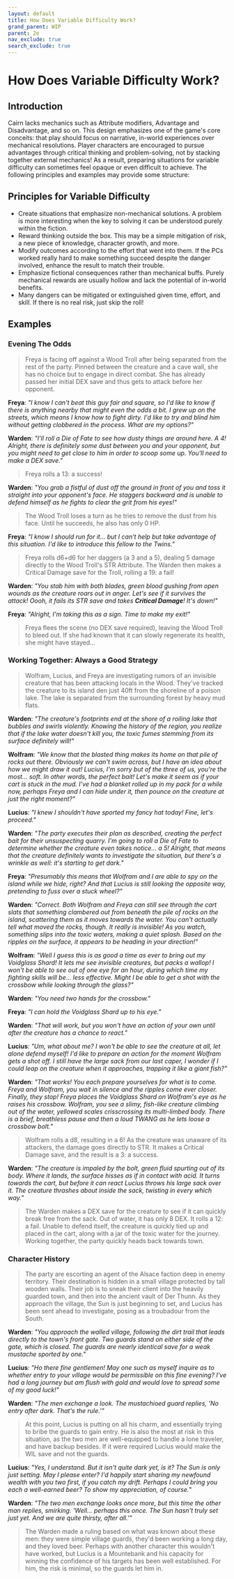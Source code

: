 ```yaml
---
layout: default
title: How Does Variable Difficulty Work?
grand_parent: WIP
parent: 2e
nav_exclude: true
search_exclude: true
---
```

# How Does Variable Difficulty Work?

## Introduction

Cairn lacks mechanics such as Attribute modifiers, Advantage and Disadvantage, and so on. This design emphasizes one of the game's core conceits: that play should focus on narrative, in-world experiences over mechanical resolutions. Player characters are encouraged to pursue advantages through critical thinking and problem-solving, not by stacking together external mechanics! As a result, preparing situations for variable difficulty can sometimes feel opaque or even difficult to achieve. The following principles and examples may provide some structure:

## Principles for Variable Difficulty 

- Create situations that emphasize non-mechanical solutions. A problem is more interesting when the key to solving it can be understood purely within the fiction. 
- Reward thinking outside the box. This may be a simple mitigation of risk, a new piece of knowledge, character growth, and more.
- Modify outcomes according to the effort that went into them. If the PCs worked really hard to make something succeed despite the danger involved, enhance the result to match their trouble.
- Emphasize fictional consequences rather than mechanical buffs. Purely mechanical rewards are usually hollow and lack the potential of in-world benefits.
- Many dangers can be mitigated or extinguished given time, effort, and skill. If there is no real risk, just skip the roll!

## Examples

### Evening The Odds

> Freya is facing off against a Wood Troll after being separated from the rest of the party. Pinned between the creature and a cave wall, she has no choice but to engage in direct combat. She has already passed her initial DEX save and thus gets to attack before her opponent.

**Freya**: _"I know I can't beat this guy fair and square, so I'd like to know if there is anything nearby that might even the odds a bit. I grew up on the streets, which means I know how to fight dirty. I'd like to try and blind him without getting clobbered in the process. What are my options?"_

**Warden**: _"I'll roll a Die of Fate to see how dusty things are around here. A 4! Alright, there is definitely some dust between you and your opponent, but you might need to get close to him in order to scoop some up. You'll need to make a DEX save."_ 

> Freya rolls a 13: a success!

**Warden**: _"You grab a fistful of dust off the ground in front of you and toss it straight into your opponent's face. He staggers backward and is unable to defend himself as he fights to clear the grit from his eyes!"_

> The Wood Troll loses a turn as he tries to remove the dust from his face. Until he succeeds, he also has only 0 HP.

**Freya**: _"I know I should run for it... but I can't help but take advantage of this situation. I'd like to introduce this fellow to the Twins."_

> Freya rolls d6+d6 for her daggers (a 3 and a 5), dealing 5 damage directly to the Wood Troll's STR Attribute. The Warden then makes a Critical Damage save for the Troll, rolling a 19: a fail!

**Warden**: _"You stab him with both blades, green blood gushing from open wounds as the creature roars out in anger. Let's see if it survives the attack! Oooh, it fails its STR save and takes **Critical Damage**! It's down!"_

**Freya**: _"Alright, I'm taking this as a sign. Time to make my exit!"_

> Freya flees the scene (no DEX save required), leaving the Wood Troll to bleed out. If she had known that it can slowly regenerate its health, she might have stayed...

### Working Together: Always a Good Strategy

> Wolfram, Lucius, and Freya are investigating rumors of an invisible creature that has been attacking locals in the Wood. They've tracked the creature to its island den just 40ft from the shoreline of a poison lake. The lake is separated from the surrounding forest by heavy mud flats.

**Warden**: _"The creature's footprints end at the shore of a roiling lake that bubbles and swirls violently. Knowing the history of the region, you realize that if the lake water doesn't kill you, the toxic fumes stemming from its surface definitely will!"_

**Wolfram**: _"We know that the blasted thing makes its home on that pile of rocks out there. Obviously we can't swim across, but I have an idea about how we might draw it out! Lucius, I'm sorry but of the three of us, you're the most... soft. In other words, the perfect bait! Let's make it seem as if your cart is stuck in the mud. I've had a blanket rolled up in my pack for a while now, perhaps Freya and I can hide under it, then pounce on the creature at just the right moment?"_

**Lucius**: _"I knew I shouldn't have sported my fancy hat today! Fine, let's proceed."_

**Warden**: _"The party executes their plan as described, creating the perfect bait for their unsuspecting quarry. I'm going to roll a Die of Fate to determine whether the creature even takes notice... a 5! Alright, that means that the creature definitely wants to investigate the situation, but there's a wrinkle as well: it's starting to get dark."_

**Freya**: _"Presumably this means that Wolfram and I are able to spy on the island while we hide, right? And that Lucius is still looking the opposite way, pretending to fuss over a stuck wheel?"_

**Warden**: _"Correct. Both Wolfram and Freya can still see through the cart slats that something clambered out from beneath the pile of rocks on the island, scattering them as it moves towards the water. You can't actually tell what moved the rocks, though. It really is invisible! As you watch, something slips into the toxic waters, making a quiet splash. Based on the ripples on the surface, it appears to be heading in your direction!"_

**Wolfram**: _"Well I guess this is as good a time as ever to bring out my Voidglass Shard! It lets me see invisible creatures, but packs a wallop! I won't be able to see out of one eye for an hour, during which time my fighting skills will be... less effective. Might I be able to get a shot with the crossbow while looking through the glass?"_

**Warden**: _"You need two hands for the crossbow."_

**Freya**: _"I can hold the Voidglass Shard up to his eye."_

**Warden**: _"That will work, but you won't have an action of your own until after the creature has a chance to react."_

**Lucius**: _"Um, what about me? I won't be able to see the creature at all, let alone defend myself! I'd like to prepare an action for the moment Wolfram gets a shot off. I still have the large sack from our last caper, I wonder if I could leap on the creature when it approaches, trapping it like a giant fish?"_

**Warden**: _"That works! You each prepare yourselves for what is to come. Freya and Wolfram, you wait in silence and the ripples come ever closer. Finally, they stop! Freya places the Voidglass Shard on Wolfram's eye as he raises his crossbow. Wolfram, you see a slimy, fish-like creature climbing out of the water, yellowed scales crisscrossing its multi-limbed body. There is a brief, breathless pause and then a loud TWANG as he lets loose a crossbow bolt."_

> Wolfram rolls a d8, resulting in a 6! As the creature was unaware of its attackers, the damage goes directly to STR. It makes a Critical Damage save, and the result is a 3: a success. 

**Warden**: _"The creature is impaled by the bolt, green fluid spurting out of its body. Where it lands, the surface hisses as if in contact with acid. It turns towards the cart, but before it can react Lucius throws his large sack over it. The creature thrashes about inside the sack, twisting in every which way."_

> The Warden makes a DEX save for the creature to see if it can quickly break free from the sack. Out of water, it has only 8 DEX. It rolls a 12: a fail. Unable to defend itself, the creature is quickly tied up and placed in the cart, along with a jar of the toxic water for the journey. Working together, the party quickly heads back towards town.

### Character History

> The party are escorting an agent of the Alsace faction deep in enemy territory. Their destination is hidden in a small village protected by tall wooden walls. Their job is to sneak their client into the heavily guarded town, and then into the ancient vault of Der Thunn. As they approach the village, the Sun is just beginning to set, and Lucius has been sent ahead to investigate, posing as a troubadour from the South.

**Warden**: _"You approach the walled village, following the dirt trail that leads directly to the town's front gate. Two guards stand on either side of the gate, which is closed. The guards are nearly identical save for a weak mustache sported by one."_

**Lucius**: _"Ho there fine gentlemen! May one such as myself inquire as to whether entry to your village would be permissible on this fine evening? I've had a long journey but am flush with gold and would love to spread some of my good luck!"_

**Warden**: _"The men exchange a look. The mustachioed guard replies, 'No entry after dark. That's the rule.'"_

> At this point, Lucius is putting on all his charm, and essentially trying to bribe the guards to gain entry. He is also the most at risk in this situation, as the two men are well-equipped to handle a lone traveler, and have backup besides. If it were required Lucius would make the WIL save and not the guards.

**Lucius**: _"Yes, I understand. But it isn't quite dark yet, is it? The Sun is only just setting. May I please enter? I'd happily start sharing my newfound wealth with you two first, if you catch my drift. Perhaps I could bring you each a well-earned beer? To show my appreciation, of course._"

**Warden**: _"The two men exchange looks once more, but this time the other man replies, smirking. 'Well... perhaps this once. The Sun hasn't truly set just yet. And we are quite thirsty, after all.'"_

> The Warden made a ruling based on what was known about these men: they were simple village guards, they'd been working a long day, and they loved beer. Perhaps with another character this wouldn't have worked, but Lucius is a Mountebank and his capacity for winning the confidence of his targets has been well established. For him, the risk is minimal, so the guards let him in. 